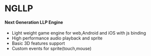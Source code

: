 # NGLLP
#### Next Generation LLP Engine
- Light weight game engine for web,Android and iOS with js binding
- High performance audio playback and sprite
- Basic 3D features support
- Custom events for sprite(touch,mouse)



